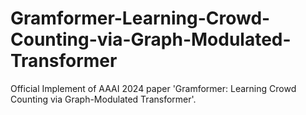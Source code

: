 # Gramformer-Learning-Crowd-Counting-via-Graph-Modulated-Transformer
Official Implement of AAAI 2024 paper 'Gramformer: Learning Crowd Counting via Graph-Modulated Transformer'.
